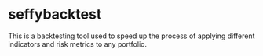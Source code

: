 # seffybacktest
This is a backtesting tool used to speed up the process of applying different indicators and risk metrics to any portfolio. 
